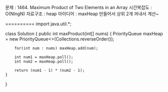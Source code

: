 문제 : 1464. Maximum Product of Two Elements in an Array
시간복잡도 : O(NlngN)
자료구조 : heap
아이디어 : maxHeap 만들어서 상위 2개 꺼내서 계산~

==========
import java.util.*;

class Solution {
    public int maxProduct(int[] nums) {
        PriorityQueue<Integer> maxHeap = new PriorityQueue<>(Collections.reverseOrder());

        for(int num : nums) maxHeap.add(num);

        int num1 = maxHeap.poll();
        int num2 = maxHeap.poll();

        return (num1 - 1) * (num2 - 1);
    }
}